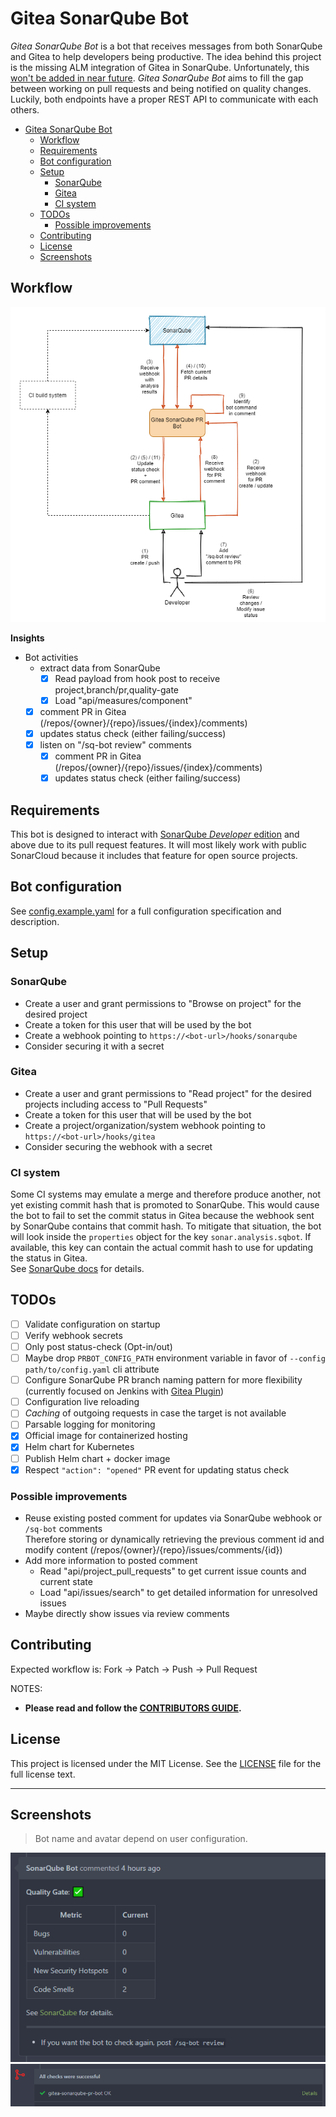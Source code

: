 # Gitea SonarQube Bot

_Gitea SonarQube Bot_ is a bot that receives messages from both SonarQube and Gitea to help developers 
being productive. The idea behind this project is the missing ALM integration of Gitea in SonarQube. Unfortunately, 
this [won't be added in near future](https://github.com/SonarSource/sonarqube/pull/3248#issuecomment-701334327). 
_Gitea SonarQube Bot_ aims to fill the gap between working on pull requests and being notified on quality changes. 
Luckily, both endpoints have a proper REST API to communicate with each others.

- [Gitea SonarQube Bot](#gitea-sonarqube-bot)
  - [Workflow](#workflow)
  - [Requirements](#requirements)
  - [Bot configuration](#bot-configuration)
  - [Setup](#setup)
    - [SonarQube](#sonarqube)
    - [Gitea](#gitea)
    - [CI system](#ci-system)
  - [TODOs](#todos)
    - [Possible improvements](#possible-improvements)
  - [Contributing](#contributing)
  - [License](#license)
  - [Screenshots](#screenshots)

## Workflow

![Workflow](docs/workflow.png)

**Insights**

- Bot activities
    - extract data from SonarQube
        - [x] Read payload from hook post to receive project,branch/pr,quality-gate
        - [x] Load "api/measures/component"
    - [x] comment PR in Gitea (/repos/{owner}/{repo}/issues/{index}/comments)
    - [x] updates status check (either failing/success)
    - [x] listen on "/sq-bot review" comments
      - [x] comment PR in Gitea (/repos/{owner}/{repo}/issues/{index}/comments)
      - [x] updates status check (either failing/success)

## Requirements

This bot is designed to interact with [SonarQube _Developer_ edition](https://www.sonarsource.com/plans-and-pricing/) and above due to its pull request features. It will most likely work with public SonarCloud because it includes that feature for open source projects.

## Bot configuration

See [config.example.yaml](config/config.example.yaml) for a full configuration specification and description.

## Setup

### SonarQube

- Create a user and grant permissions to "Browse on project" for the desired project
- Create a token for this user that will be used by the bot
- Create a webhook pointing to `https://<bot-url>/hooks/sonarqube`
- Consider securing it with a secret

### Gitea

- Create a user and grant permissions to "Read project" for the desired projects including access to "Pull Requests"
- Create a token for this user that will be used by the bot
- Create a project/organization/system webhook pointing to `https://<bot-url>/hooks/gitea`
- Consider securing the webhook with a secret

### CI system

Some CI systems may emulate a merge and therefore produce another, not yet existing commit hash that is promoted to SonarQube. 
This would cause the bot to fail to set the commit status in Gitea because the webhook sent by SonarQube contains that commit hash. 
To mitigate that situation, the bot will look inside the `properties` object for the key `sonar.analysis.sqbot`. If available, this 
key can contain the actual commit hash to use for updating the status in Gitea.  
See [SonarQube docs](https://docs.sonarqube.org/latest/project-administration/webhooks) for details.

## TODOs

- [ ] Validate configuration on startup
- [ ] Verify webhook secrets
- [ ] Only post status-check (Opt-in/out)
- [ ] Maybe drop `PRBOT_CONFIG_PATH` environment variable in favor of `--config path/to/config.yaml` cli attribute
- [ ] Configure SonarQube PR branch naming pattern for more flexibility (currently focused on Jenkins with [Gitea Plugin](https://github.com/jenkinsci/gitea-plugin))
- [ ] Configuration live reloading
- [ ] _Caching_ of outgoing requests in case the target is not available
- [ ] Parsable logging for monitoring
- [x] Official image for containerized hosting
- [x] Helm chart for Kubernetes
- [ ] Publish Helm chart + docker image
- [x] Respect `"action": "opened"` PR event for updating status check

### Possible improvements

- Reuse existing posted comment for updates via SonarQube webhook or `/sq-bot` comments  
Therefore storing or dynamically retrieving the previous comment id and modify content (/repos/{owner}/{repo}/issues/comments/{id})
- Add more information to posted comment
  - Read "api/project_pull_requests" to get current issue counts and current state
  - Load "api/issues/search" to get detailed information for unresolved issues
- Maybe directly show issues via review comments

## Contributing

Expected workflow is: Fork -> Patch -> Push -> Pull Request

NOTES:

- **Please read and follow the [CONTRIBUTORS GUIDE](CONTRIBUTING.md).**

## License

This project is licensed under the MIT License. See the [LICENSE](LICENSE) file for the full license text.

---

## Screenshots

> Bot name and avatar depend on user configuration.

![Comment](./docs/slideshow/comment.png)
![Status](./docs/slideshow/status.png)
